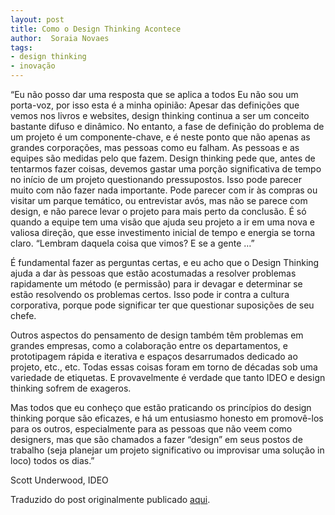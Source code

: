 ```yaml
---
layout: post
title: Como o Design Thinking Acontece
author:  Soraia Novaes
tags:
- design thinking
- inovação
---
```

“Eu não posso dar uma resposta que se aplica a todos  Eu não sou um porta-voz, por isso esta é a minha opinião: Apesar das definições que vemos nos livros e websites, design thinking continua a ser um conceito bastante difuso e dinâmico. No entanto, a fase de definição do problema de um projeto é um componente-chave, e é neste ponto que não apenas as grandes corporações, mas pessoas como eu falham. As pessoas e as equipes são medidas pelo que fazem. Design thinking pede que, antes de tentarmos fazer coisas, devemos gastar uma porção significativa de tempo no início de um projeto questionando pressupostos. Isso pode parecer muito com não fazer nada importante. Pode parecer com ir às compras ou visitar um parque temático, ou entrevistar avós, mas não se parece com design, e não parece levar o projeto para mais perto da conclusão. É só quando a equipe tem uma visão que ajuda seu projeto a ir em uma nova e valiosa direção, que esse investimento inicial de tempo e energia se torna claro. “Lembram daquela coisa que vimos? E se a gente …”

É fundamental fazer as perguntas certas, e eu acho que o Design Thinking ajuda a dar às pessoas que estão acostumadas a resolver problemas rapidamente um método (e permissão) para ir devagar e determinar se estão resolvendo os problemas certos. Isso pode ir contra a cultura corporativa, porque pode significar ter que questionar suposições de seu chefe.

Outros aspectos do pensamento de design também têm problemas em grandes empresas, como a colaboração entre os departamentos, e prototipagem rápida e iterativa e espaços desarrumados dedicado ao projeto, etc., etc. Todas essas coisas foram em torno de décadas sob uma variedade de etiquetas. E provavelmente é verdade que tanto IDEO e design thinking sofrem de exageros.

Mas todos que eu conheço que estão praticando os princípios do design thinking porque são eficazes, e há um entusiasmo honesto em promovê-los para os outros, especialmente para as pessoas que não veem como designers, mas que são chamados a fazer “design” em seus postos de trabalho (seja planejar um projeto significativo ou improvisar uma solução in loco) todos os dias.”

Scott Underwood, IDEO

Traduzido do post originalmente publicado [aqui](http://blog.business-model-innovation.com/2010/10/design-thinking-revisited-a-conversation-with-scott-underwood/).
